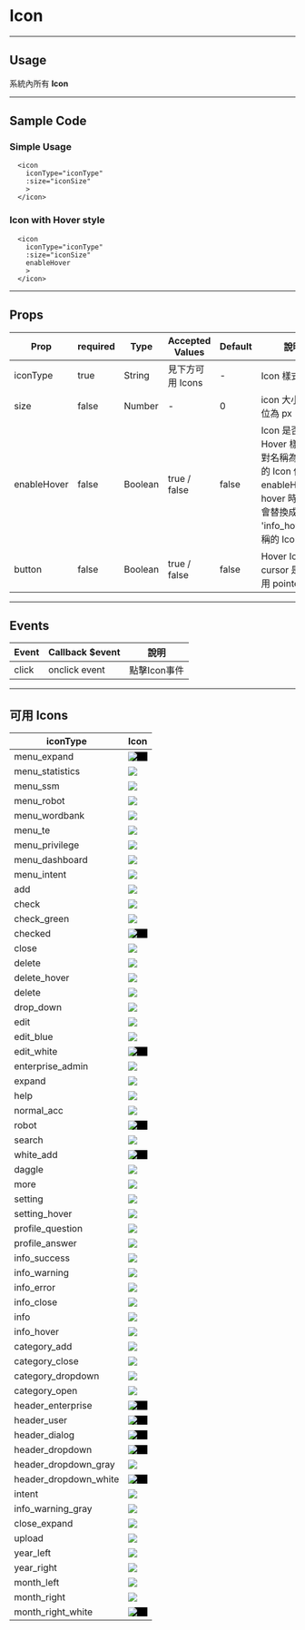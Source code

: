 # Icon
----------------

## Usage
系統內所有 **Icon**

---
## Sample Code

### Simple Usage
```
  <icon
    iconType="iconType"
    :size="iconSize"
    >
  </icon>
```

### Icon with Hover style
```
  <icon
    iconType="iconType"
    :size="iconSize"
    enableHover
    >
  </icon>
```
---
## Props

| Prop | required | Type | Accepted Values | Default | 說明 |
|---|---|---|---|---|---|
| iconType | true | String | 見下方可用 Icons | - | Icon 樣式
| size | false | Number | - | 0 | icon 大小，單位為 px
| enableHover | false | Boolean | true / false | false | Icon 是否允許 Hover 樣式，對名稱為 'info' 的 Icon 使用enableHover，hover 時 icon 會替換成 'info_hover' 名稱的 Icon
| button | false | Boolean | true / false | false | Hover Icon 時 cursor 是否使用 pointer

---
## Events

| Event | Callback $event | 說明 |
|---|---|---|
| click | onclick event | 點擊Icon事件 |

---
## 可用 Icons

| iconType | Icon |
| --- | --- |
| menu_expand | <div style="background:black"><img src="../../assets/icons/menu_expand_icon.svg"/></div> |
| menu_statistics | <img src="../../assets/icons/menu_statistics_icon.svg"/>
| menu_ssm | <img src="../../assets/icons/menu_ssm_icon.svg"/>
| menu_robot | <img src="../../assets/icons/menu_robot_icon.svg"/>
| menu_wordbank | <img src="../../assets/icons/menu_wordbank_icon.svg"/>
| menu_te | <img src="../../assets/icons/menu_te_icon.svg"/>
| menu_privilege | <img src="../../assets/icons/menu_privilege_icon.svg"/>
| menu_dashboard | <img src="../../assets/icons/menu_dashboard_icon.svg"/>
| menu_intent | <img src="../../assets/icons/menu_intent_icon.svg"/>
| add | <img src="../../assets/icons/add_icon.svg"/>
| check | <img src="../../assets/icons/check_icon.svg"/>
| check_green | <img src="../../assets/icons/check_green_icon.svg"/>
| checked | <div style="background:black"><img src="../../assets/icons/checked_icon.svg"/></div>
| close | <img src="../../assets/icons/close_icon.svg"/>
| delete | <img src="../../assets/icons/delete_icon.svg"/>
| delete_hover | <img src="../../assets/icons/delete_hover_icon.svg"/>
| delete | <img src="../../assets/icons/delete_icon.svg"/>
| drop_down | <img src="../../assets/icons/drop_down_icon.svg"/>
| edit | <img src="../../assets/icons/edit_icon.svg"/>
| edit_blue | <img src="../../assets/icons/edit_blue_icon.svg"/>
| edit_white | <div style="background:black"><img src="../../assets/icons/edit_white_icon.svg"/></div>
| enterprise_admin | <img src="../../assets/icons/enterprise_admin_icon.svg"/>
| expand | <img src="../../assets/icons/expand_icon.svg"/>
| help | <img src="../../assets/icons/help_icon.svg"/>
| normal_acc | <img src="../../assets/icons/normal_acc_icon.svg"/>
| robot | <div style="background:black"><img src="../../assets/icons/robot_icon.svg"/></div>
| search | <img src="../../assets/icons/search_icon.svg"/>
| white_add | <div style="background:black"><img src="../../assets/icons/white_add_icon.svg"/></div>
| daggle | <img src="../../assets/icons/daggle_icon.svg"/>
| more | <img src="../../assets/icons/more_icon.svg"/>
| setting | <img src="../../assets/icons/setting_icon.svg"/>
| setting_hover | <img src="../../assets/icons/setting_hover_icon.svg"/>
| profile_question | <img src="../../assets/icons/profile_question_icon.svg"/>
| profile_answer | <img src="../../assets/icons/profile_answer_icon.svg"/>
| info_success | <img src="../../assets/icons/info_success_icon.svg"/>
| info_warning | <img src="../../assets/icons/info_warning_icon.svg"/>
| info_error | <img src="../../assets/icons/info_error_icon.svg"/>
| info_close | <img src="../../assets/icons/info_close_icon.svg"/>
| info | <img src="../../assets/icons/info_icon.svg"/>
| info_hover | <img src="../../assets/icons/info_hover_icon.svg"/>
| category_add | <img src="../../assets/icons/category_add_icon.svg"/>
| category_close | <img src="../../assets/icons/category_close_icon.svg"/>
| category_dropdown | <img src="../../assets/icons/category_dropdown_icon.svg"/>
| category_open | <img src="../../assets/icons/category_open_icon.svg"/>
| header_enterprise | <div style="background:black"><img src="../../assets/icons/header_enterprise_icon.svg"/></div>
| header_user | <div style="background:black"><img src="../../assets/icons/header_user_icon.svg"/></div>
| header_dialog | <div style="background:black"><img src="../../assets/icons/header_dialog_icon.svg"/></div>
| header_dropdown | <div style="background:black"><img src="../../assets/icons/header_dropdown_icon.svg"/></div>
| header_dropdown_gray | <img src="../../assets/icons/header_dropdown_gray_icon.svg"/>
| header_dropdown_white | <div style="background:black"><img src="../../assets/icons/header_dropdown_white_icon.svg"/></div>
| intent | <img src="../../assets/icons/intent_icon.svg"/>
| info_warning_gray | <img src="../../assets/icons/info_warning_gray_icon.svg"/>
| close_expand | <img src="../../assets/icons/close_expand_icon.svg"/>
| upload | <img src="../../assets/icons/upload_icon.svg"/>
| year_left | <img src="../../assets/icons/year_left_icon.svg"/>
| year_right | <img src="../../assets/icons/year_right_icon.svg"/>
| month_left | <img src="../../assets/icons/month_left_icon.svg"/>
| month_right | <img src="../../assets/icons/month_right_icon.svg"/>
| month_right_white | <div style="background:black"><img src="../../assets/icons/month_right_white_icon.svg"/></div>